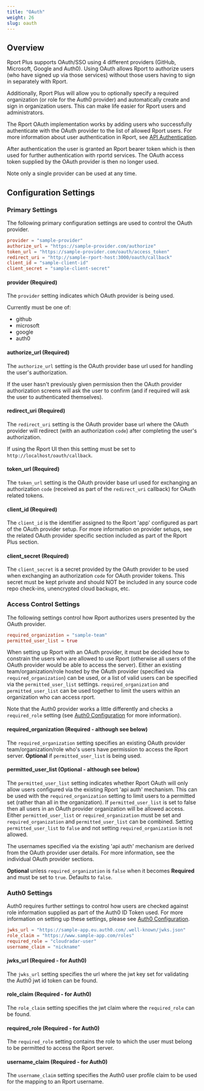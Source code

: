 ```yaml
---
title: "OAuth"
weight: 26
slug: oauth
---
```


## Overview

Rport Plus supports OAuth/SSO using 4 different providers (GitHub, Microsoft, Google and Auth0).
Using OAuth allows Rport to authorize users (who have signed up via those services) without those
users having to sign in separately with Rport.

Additionally, Rport Plus will allow you to optionally specify a required organization (or role for
the Auth0 provider) and automatically create and sign in organization users. This can make life
easier for Rport users and administrators.

The Rport OAuth implementation works by adding users who successfully authenticate with the OAuth
provider to the list of allowed Rport users. For more information about user authentication in
Rport, see [API Authentication](/docs/content/get-started/no02-api-auth.md).

After authentication the user is granted an Rport bearer token which is then used for further
authentication with rportd services. The OAuth access token supplied by the OAuth provider is
then no longer used.

Note only a single provider can be used at any time.

## Configuration Settings

### Primary Settings

The following primary configuration settings are used to control the OAuth provider.

```toml
provider = "sample-provider"
authorize_url = "https://sample-provider.com/authorize"
token_url = "https://sample-provider.com/oauth/access_token"
redirect_uri = "http://sample-rport-host:3000/oauth/callback"
client_id = "sample-client-id"
client_secret = "sample-client-secret"
```

#### provider (Required)

The `provider` setting indicates which OAuth provider is being used.

Currently must be one of:

* github
* microsoft
* google
* auth0

#### authorize_url (Required)

The `authorize_url` setting is the OAuth provider base url used for handling the user's authorization.

If the user hasn't previously given permission then the OAuth provider authorization screens will ask
the user to confirm (and if required will ask the user to authenticated themselves).

#### redirect_uri (Required)

The `redirect_uri` setting is the OAuth provider base url where the OAuth provider will redirect
(with an authorization `code`) after completing the user's authorization.

If using the Rport UI then this setting must be set to `http://localhost/oauth/callback`.

#### token_url (Required)

The `token_url` setting is the OAuth provider base url used for exchanging an authorization `code`
(received as part of the `redirect_uri` callback) for OAuth related tokens.

#### client_id (Required)

The `client_id` is the identifier assigned to the Rport 'app' configured as part of the OAuth provider
setup. For more information on provider setups, see the related OAuth provider specific section included
as part of the Rport Plus section.

#### client_secret (Required)

The `client_secret` is a secret provided by the OAuth provider to be used when exchanging an authorization
`code` for OAuth provider tokens. This secret must be kept private and should NOT be included in any
source code repo check-ins, unencrypted cloud backups, etc.

### Access Control Settings

The following settings control how Rport authorizes users presented by the OAuth provider.

```toml
required_organization = "sample-team"
permitted_user_list = true
```

When setting up Rport with an OAuth provider, it must be decided how to constrain the users who are
allowed to use Rport (otherwise all users of the OAuth provider would be able to access the server).
Either an existing team/organization/role hosted by the OAuth provider (specified via
`required_organization`) can be used, or a list of valid users can be specified via the
`permitted_user_list` settings. `required_organization` and `permitted_user_list` can be used together
to limit the users within an organization who can access rport.

Note that the Auth0 provider works a little differently and checks a `required_role` setting (see
[Auth0 Configuration](/docs/content/plus/no29-oauth-auth0.md) for more information).

#### required_organization (Required - although see below)

The `required_organization` setting specifies an existing OAuth provider team/organization/role who's
users have permission to access the Rport server. **Optional** if `permitted_user_list` is being used.

#### permitted_user_list (Optional - although see below)

The `permitted_user_list` setting indicates whether Rport OAuth will only allow users configured via
the existing Rport 'api auth' mechanism. This can be used with the `required_organization` setting
to limit users to a permitted set (rather than all in the organization). If `permitted_user_list`
is set to false then all users in an OAuth provider organization will be allowed access. Either
`permitted_user_list` or `required_organization` must be set and `required_organization` and
`permitted_user_list` can be combined. Setting `permitted_user_list` to `false` and not setting
`required_organization` is not allowed.

The usernames specified via the existing 'api auth' mechanism are derived from the OAuth provider
user details. For more information, see the individual OAuth provider sections.

**Optional** unless `required_organization` is `false` when it becomes **Required** and must be set
to `true`. Defaults to `false`.

### Auth0 Settings

Auth0 requires further settings to control how users are checked against role information supplied as
part of the Auth0 ID Token used. For more information on setting up these settings, please see
[Auth0 Configuration](/docs/content/plus/no29-oauth-auth0.md).

```toml
jwks_url = "https://sample-app.eu.auth0.com/.well-known/jwks.json"
role_claim = "https://www.sample-app.com/roles"
required_role = "cloudradar-user"
username_claim = "nickname"
```

#### jwks_url (Required - for Auth0)

The `jwks_url` setting specifies the url where the jwt key set for validating the Auth0 jwt id token
can be found.

#### role_claim (Required - for Auth0)

The `role_claim` setting specifies the jwt claim where the `required_role` can be found.

#### required_role (Required - for Auth0)

The `required_role` setting contains the role to which the user must belong to be permitted to
access the Rport server.

#### username_claim (Required - for Auth0)

The `username_claim` setting specifies the Auth0 user profile claim to be used for the mapping to
an Rport username.
